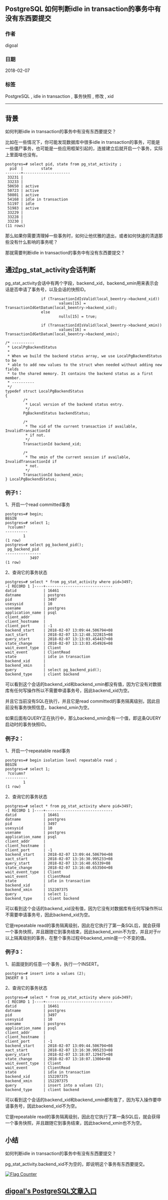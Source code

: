 ## PostgreSQL 如何判断idle in transaction的事务中有没有东西要提交   
                 
### 作者                  
digoal                     
                     
### 日期                  
2018-02-07                
                 
### 标签                  
PostgreSQL , idle in transaction , 事务快照 , 修改 , xid      
                     
----                    
                    
## 背景    
如何判断idle in transaction的事务中有没有东西要提交？  
  
比如在一些情况下，你可能发现数据库中很多idle in transaction的事务，可能是一些僵尸事务，也可能是一些应用框架引起的，连接建立后就开启一个事务，实际上里面啥也没有。  
  
  
```  
postgres=# select pid, state from pg_stat_activity ;  
  pid  |        state          
-------+---------------------  
 33231 |   
 33233 |   
 50650 | active  
 50723 | active  
 50801 | active  
 54168 | idle in transaction  
 51197 | idle  
 51983 | active  
 33229 |   
 33228 |   
 33230 |   
(11 rows)  
```  
  
那么如果你需要清理掉一些事务时，如何让他优雅的退出，或者如何快速的清退那些没有什么影响的事务呢？  
  
那就需要判断idle in transaction的事务中有没有东西要提交？  
  
## 通过pg_stat_activity会话判断  
pg_stat_activity会话中有两个字段，backend_xid，backend_xmin用来表示会话是否申请了事务号，以及会话的快照ID。  
  
  
```  
                if (TransactionIdIsValid(local_beentry->backend_xid))  
                        values[15] = TransactionIdGetDatum(local_beentry->backend_xid);  
                else  
                        nulls[15] = true;  
  
                if (TransactionIdIsValid(local_beentry->backend_xmin))  
                        values[16] = TransactionIdGetDatum(local_beentry->backend_xmin);  
```  
  
  
```  
/* ----------  
 * LocalPgBackendStatus  
 *  
 * When we build the backend status array, we use LocalPgBackendStatus to be  
 * able to add new values to the struct when needed without adding new fields  
 * to the shared memory. It contains the backend status as a first member.  
 * ----------  
 */  
typedef struct LocalPgBackendStatus  
{  
        /*  
         * Local version of the backend status entry.  
         */  
        PgBackendStatus backendStatus;  
  
        /*  
         * The xid of the current transaction if available, InvalidTransactionId  
         * if not.  
         */  
        TransactionId backend_xid;  
  
        /*  
         * The xmin of the current session if available, InvalidTransactionId if  
         * not.  
         */  
        TransactionId backend_xmin;  
} LocalPgBackendStatus;  
```  
  
### 例子1：  
  
1、开启一个read committed事务  
  
```  
postgres=# begin;  
BEGIN  
postgres=# select 1;  
 ?column?   
----------  
        1  
(1 row)  
postgres=# select pg_backend_pid();  
 pg_backend_pid   
----------------  
           3497  
(1 row)  
```  
  
2、查询它的事务状态  
  
```  
postgres=# select * from pg_stat_activity where pid=3497;  
-[ RECORD 1 ]----+------------------------------  
datid            | 16461  
datname          | postgres  
pid              | 3497  
usesysid         | 10  
usename          | postgres  
application_name | psql  
client_addr      |   
client_hostname  |   
client_port      | -1  
backend_start    | 2018-02-07 13:09:44.506794+08  
xact_start       | 2018-02-07 13:12:48.322815+08  
query_start      | 2018-02-07 13:13:03.454437+08  
state_change     | 2018-02-07 13:13:03.454926+08  
wait_event_type  | Client  
wait_event       | ClientRead  
state            | idle in transaction  
backend_xid      |   
backend_xmin     |   
query            | select pg_backend_pid();  
backend_type     | client backend  
```  
  
  
可以看到这个会话的backend_xid和backend_xmin都没有值，因为它没有对数据库有任何写操作所以不需要申请事务号，因此backend_xid为空。  
  
并且它当前没有SQL在执行，并且它是read committed的事务隔离级别，因此目前没有事务快照信息，backend_xmin为空。  
  
如果后面有QUERY正在执行中，那么backend_xmin会有一个值，即这条QUERY启动时的事务快照ID。  
  
### 例子2：  
  
1、开启一个repeatable read事务  
  
```  
postgres=# begin isolation level repeatable read ;  
BEGIN  
postgres=# select 1;  
 ?column?   
----------  
        1  
(1 row)  
```  
  
2、查询它的事务状态  
  
```  
postgres=# select * from pg_stat_activity where pid=3497;  
-[ RECORD 1 ]----+------------------------------  
datid            | 16461  
datname          | postgres  
pid              | 3497  
usesysid         | 10  
usename          | postgres  
application_name | psql  
client_addr      |   
client_hostname  |   
client_port      | -1  
backend_start    | 2018-02-07 13:09:44.506794+08  
xact_start       | 2018-02-07 13:16:30.995233+08  
query_start      | 2018-02-07 13:16:40.65339+08  
state_change     | 2018-02-07 13:16:40.653504+08  
wait_event_type  | Client  
wait_event       | ClientRead  
state            | idle in transaction  
backend_xid      |   
backend_xmin     | 152207375  
query            | select 1;  
backend_type     | client backend  
```  
  
  
可以看到这个会话的backend_xid没有值，因为它没有对数据库有任何写操作所以不需要申请事务号，因此backend_xid为空。  
  
它是repeatable read的事务隔离级别，因此在它执行了第一条SQL后，就会获得一个事务快照，并且跟随它到事务结束，因此backend_xmin不为空，并且对于rr以上隔离级别的事务，在整个事务过程中backend_xmin是一个不变的值。  
  
  
### 例子3：  
  
  
1、前面提到的任意一个事务，执行一个INSERT。  
  
```  
postgres=# insert into a values (2);  
INSERT 0 1  
```  
  
2、查询它的事务状态  
  
```  
postgres=# select * from pg_stat_activity where pid=3497;  
-[ RECORD 1 ]----+------------------------------  
datid            | 16461  
datname          | postgres  
pid              | 3497  
usesysid         | 10  
usename          | postgres  
application_name | psql  
client_addr      |   
client_hostname  |   
client_port      | -1  
backend_start    | 2018-02-07 13:09:44.506794+08  
xact_start       | 2018-02-07 13:16:30.995233+08  
query_start      | 2018-02-07 13:18:07.129475+08  
state_change     | 2018-02-07 13:18:07.13004+08  
wait_event_type  | Client  
wait_event       | ClientRead  
state            | idle in transaction  
backend_xid      | 152207375  
backend_xmin     | 152207375  
query            | insert into a values (2);  
backend_type     | client backend  
```  
  
可以看到这个会话的backend_xid和backend_xmin都有值了，因为写入操作要申请事务号，因此backend_xid不为空。  
  
它是repeatable read的事务隔离级别，因此在它执行了第一条SQL后，就会获得一个事务快照，并且跟随它到事务结束，因此backend_xmin也不为空。  
  
## 小结  
如何判断idle in transaction的事务中有没有东西要提交？  
  
pg_stat_activity.backend_xid不为空的，即说明这个事务有东西要提交。  
  
<a rel="nofollow" href="http://info.flagcounter.com/h9V1"  ><img src="http://s03.flagcounter.com/count/h9V1/bg_FFFFFF/txt_000000/border_CCCCCC/columns_2/maxflags_12/viewers_0/labels_0/pageviews_0/flags_0/"  alt="Flag Counter"  border="0"  ></a>  
  
  
  
  
## [digoal's PostgreSQL文章入口](https://github.com/digoal/blog/blob/master/README.md "22709685feb7cab07d30f30387f0a9ae")
  
